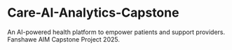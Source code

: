 # Care-AI-Analytics-Capstone
An AI-powered health platform to empower patients and support providers. Fanshawe AIM Capstone Project 2025.
